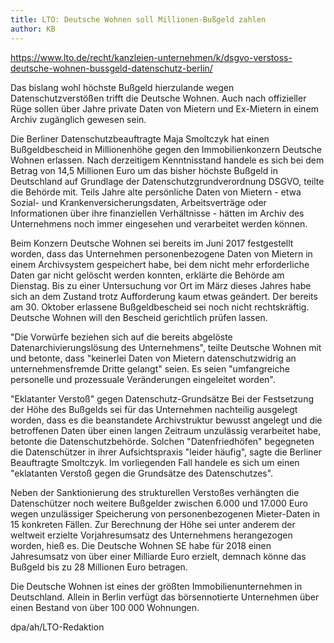 ```yaml
---
title: LTO: Deut­sche Wohnen soll Mil­lionen-Buß­geld zahlen
author: KB
---
```


https://www.lto.de/recht/kanzleien-unternehmen/k/dsgvo-verstoss-deutsche-wohnen-bussgeld-datenschutz-berlin/

Das bislang wohl höchste Bußgeld hierzulande wegen Datenschutzverstößen trifft die Deutsche Wohnen. Auch nach offizieller Rüge sollen über Jahre private Daten von Mietern und Ex-Mietern in einem Archiv zugänglich gewesen sein.

Die Berliner Datenschutzbeauftragte Maja Smoltczyk hat einen Bußgeldbescheid in Millionenhöhe gegen den Immobilienkonzern Deutsche Wohnen erlassen. Nach derzeitigem Kenntnisstand handele es sich bei dem Betrag von 14,5 Millionen Euro um das bisher höchste Bußgeld in Deutschland auf Grundlage der Datenschutzgrundverordnung DSGVO, teilte die Behörde mit. Teils Jahre alte persönliche Daten von Mietern - etwa Sozial- und Krankenversicherungsdaten, Arbeitsverträge oder Informationen über ihre finanziellen Verhältnisse - hätten im Archiv des Unternehmens noch immer eingesehen und verarbeitet werden können.

Beim Konzern Deutsche Wohnen sei bereits im Juni 2017 festgestellt worden, dass das Unternehmen personenbezogene Daten von Mietern in einem Archivsystem gespeichert habe, bei dem nicht mehr erforderliche Daten gar nicht gelöscht werden konnten, erklärte die Behörde am Dienstag. Bis zu einer Untersuchung vor Ort im März dieses Jahres habe sich an dem Zustand trotz Aufforderung kaum etwas geändert. Der bereits am 30. Oktober erlassene Bußgeldbescheid sei noch nicht rechtskräftig. Deutsche Wohnen will den Bescheid gerichtlich prüfen lassen.

"Die Vorwürfe beziehen sich auf die bereits abgelöste Datenarchivierungslösung des Unternehmens", teilte Deutsche Wohnen mit und betonte, dass "keinerlei Daten von Mietern datenschutzwidrig an unternehmensfremde Dritte gelangt" seien. Es seien "umfangreiche personelle und prozessuale Veränderungen eingeleitet worden".

"Eklatanter Verstoß" gegen Datenschutz-Grundsätze
Bei der Festsetzung der Höhe des Bußgelds sei für das Unternehmen nachteilig ausgelegt worden, dass es die beanstandete Archivstruktur bewusst angelegt und die betroffenen Daten über einen langen Zeitraum unzulässig verarbeitet habe, betonte die Datenschutzbehörde. Solchen "Datenfriedhöfen" begegneten die Datenschützer in ihrer Aufsichtspraxis "leider häufig", sagte die Berliner Beauftragte Smoltczyk. Im vorliegenden Fall handele es sich um einen "eklatanten Verstoß gegen die Grundsätze des Datenschutzes".

Neben der Sanktionierung des strukturellen Verstoßes verhängten die Datenschützer noch weitere Bußgelder zwischen 6.000 und 17.000 Euro wegen unzulässiger Speicherung von personenbezogenen Mieter-Daten in 15 konkreten Fällen. Zur Berechnung der Höhe sei unter anderem der weltweit erzielte Vorjahresumsatz des Unternehmens herangezogen worden, hieß es. Die Deutsche Wohnen SE habe für 2018 einen Jahresumsatz von über einer Milliarde Euro erzielt, demnach könne das Bußgeld bis zu 28 Millionen Euro betragen.

Die Deutsche Wohnen ist eines der größten Immobilienunternehmen in Deutschland. Allein in Berlin verfügt das börsennotierte Unternehmen über einen Bestand von über 100 000 Wohnungen.

dpa/ah/LTO-Redaktion